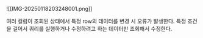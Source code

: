 ![[IMG-20250118203248001.png]]

여러 컬럼이 조회된 상태에서 특정 row의 데이터를 변경 시 오류가 발생한다.
특정 조건을 걸어서 쿼리를 실행하거나 수정하려고 하는 데이터만 조회해서 수정한다.